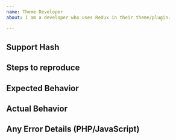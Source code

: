 ```yaml
---
name: Theme Developer
about: I am a developer who uses Redux in their theme/plugin.

---
```


<!--

Hello, and welcome to Redux Framework!  We offer free bug reporting for our software.  Since this service is free, we prefer to do support our way.  This means we are asking you read the entire block of text below first.  Please do not post a few lines of what you think it wrong.  Doing so without the required information below will get your ticket closed without reply.  We're sorry we have to enforce this policy now

PLEASE, BEFORE YOU POST, READ THIS ENTIRE BLOCK OF TEXT!!!  

We require all of the information specified below for support.  If this block of text is ignored or the required information not provided, your ticket with be automatically closed.  NO exceptions.  Thank you.

Are you a user reporting a bug with a theme or plugin?
======================================================
Redux is a tool for developers to include an options panel in their project. Consequently, we do not offer support for folks who have purchased a theme or plugin that uses Redux. The responsibility of support for themes and plugins falls upon it's author. We realize that some authors have included support links for Redux in their projects when they should not have. We do apologize for that confusion and are taking steps to remedy that situtation. 

If you have purchased a theme or plugin that utilizes Redux, please contact the author for support. If the author is unavailable for support or has discontinued support, please refer to this before posting to our issue tracker: https://docs.redux.io/core/support-defined/  If you are unable to get support for the author, we might be able to help you with a premium support purchase (https://redux.io/extension/premium-support).
	
Have a development usage question?
==================================
The issue tracker isn't the best place for usage questions. This format is not well-suited for questions & answers and questions here don't have as much visibility as they do elsewhere. Before you ask a question, here are some resources to get help first:

- Try Redux: https://demo.redux.io/
- Read the docs: https://docs.redux.io/
- Look for/ask questions on StackOverflow: https://stackoverflow.com/questions/tagged/redux-framework
- Ask in our community Slack channel: http://slack.redux.io/
- For Premium support or advanced customizations we offer premium support. See https://redux.io/extension/premium-support/ for more information.

Questions about a Redux extension?
==================================
All pre-sale and support for premium extensions need to be posted to the Redux Extensions Issue Tracker. Please do not post them to this issue tracker. https://github.com/reduxframework/redux-extensions/

Think you found a bug?
======================
Please use the "BUG REPORT" template below. Remember, we are rabid about backwards compatability. Do not submit fixes that break previous ways of doing so or they will be rejected.

Also, unless you provide a Support Hash, your request will also be rejected.  NO exceptions.  If you do not including this information and we close your ticket, please do not ask why. See See https://docs.redux.io/core/generating-a-support-hash/ for more details.

You MUST be using Redux in dev mode when submitting an issue to us. If you are not, or have circumvented our dev mode protocol, you are on your own. There could be information in your issue that requires dev move active (Compressed Javascript, for example. We are unable to diagnose issues with compressed Javascript and why dev mode needs to be enabled).

If an error or notice appears on your screen, please cut and paste it into your issue. PLEASE, do not say you 'got an error' without telling us what the error or notice is.  If you do so, the ticket will be closer without reply.

Before you post, check the JavaScript!
======================================
Sometimes, an issue may be tied to JavaScript. To make this determination, you will need to check the JavaScript console. To do this, ensure your web browser is the topmost window. On your keyboard, press CTRL+SHIFT+I. The JavaScript console will open. If there are notices or errors there, please cut and paste them into your issue. We would prefer a cut and paste, since it will include all pertinent information. Also, Redux dev mode must be enabled so an accurate line number may be reported.

-->

<!-- BUG TEMPLATE -->
## Support Hash
<!-- Instructions:  https://docs.redux.io/core/generating-a-support-hash -->

## Steps to reproduce
<!-- Please list your steps clearly so that we are able to do the same things you do to reproduce the issue.  -->

## Expected Behavior
<!-- What did you expect to happen? -->

## Actual Behavior
<!-- WHat actually happened? -->

## Any Error Details (PHP/JavaScript)
<!-- Please post any PHP error messages, trace logs or JavaScript console error messages here -->
